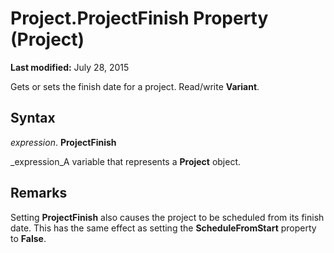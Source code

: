 
# Project.ProjectFinish Property (Project)

 **Last modified:** July 28, 2015

Gets or sets the finish date for a project. Read/write  **Variant**.

## Syntax

 _expression_. **ProjectFinish**

 _expression_A variable that represents a  **Project** object.


## Remarks

Setting  **ProjectFinish** also causes the project to be scheduled from its finish date. This has the same effect as setting the **ScheduleFromStart** property to **False**.

